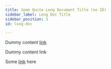 ```yaml
---
title: Some Quite Long Document Title (no ID)
sidebar_label: Long Doc Title
sidebar_position: 3
id: long-doc

---
```

Dummy content [link](/docusaurus/test-doc)

Dummy content link

Some [link](/excel/functions/) here
